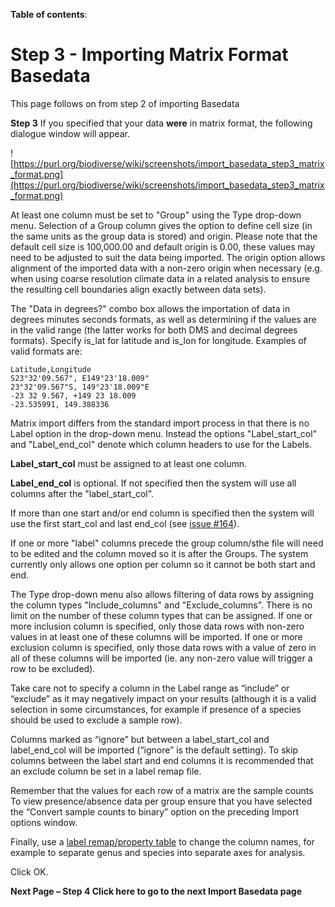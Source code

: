 **Table of contents**:


# Step 3 - Importing Matrix Format Basedata #

This page follows on from step 2 of importing Basedata

**Step 3**  If you specified that your data **were** in matrix format, the following dialogue window will appear.

![https://purl.org/biodiverse/wiki/screenshots/import_basedata_step3_matrix_format.png](https://purl.org/biodiverse/wiki/screenshots/import_basedata_step3_matrix_format.png)

At least one column must be set to "Group" using the Type drop-down menu. Selection of a Group column gives the option to define cell size (in the same units as the group data is stored) and origin. Please note that the default cell size is 100,000.00 and default origin is 0.00, these values may need to be adjusted to suit the data being imported.  The origin option allows alignment of the imported data with a non-zero origin when necessary (e.g. when using coarse resolution climate data in a related analysis to ensure the resulting cell boundaries align exactly between data sets).

The "Data in degrees?" combo box allows the importation of data in degrees minutes seconds formats, as well as determining if the values are in the valid range (the latter works for both DMS and decimal degrees formats). Specify is_lat for latitude and is_lon for longitude. Examples of valid formats are:
```
Latitude,Longitude
S23°32'09.567", E149°23'18.009"
23°32'09.567"S, 149°23'18.009"E
-23 32 9.567, +149 23 18.009
-23.535991, 149.388336
```

Matrix import differs from the standard import process in that there is no Label option in the drop-down menu.  Instead the options "Label_start_col" and "Label_end_col" denote which column headers to use for the Labels.

**Label_start_col** must be assigned to at least one column.

**Label_end_col** is optional. If not specified then the system will use all columns after the "label_start_col".

If more than one start and/or end column is specified then the system will use the first start_col and last end_col (see [issue #164](/shawnlaffan/biodiverse/issues/164)).

If one or more "label" columns precede the group column/sthe file will need to be edited and the column moved so it is after the Groups.  The system currently only allows one option per column so it cannot be both start and end.

The Type drop-down menu also allows filtering of data rows by assigning the column types "Include_columns" and "Exclude_columns". There is no limit on the number of these column types that can be assigned. If one or more inclusion column is specified, only those data rows with non-zero values in at least one of these columns will be imported. If one or more exclusion column is specified, only those data rows with a value of zero in all of these columns will be imported (ie. any non-zero value will trigger a row to be excluded).

Take care not to specify a column in the Label range as “include” or “exclude” as it may negatively impact on your results (although it is a valid selection in some circumstances, for example if presence of a species should be used to exclude a sample row).

Columns marked as “ignore” but between a label_start_col and label_end_col will be imported (“ignore” is the default setting).  To skip columns between the label start and end columns it is recommended that an exclude column be set in a label remap file.

Remember that the values for each row of a matrix are the sample counts To view presence/absence data per group ensure that you have selected the “Convert sample counts to binary” option on the preceding Import options window.

Finally, use a [label remap/property table](DataStructures#element-property-tables) to change the column names, for example to separate genus and species into separate axes for analysis.

Click OK.

**Next Page – Step 4 Click here to go to the next Import Basedata page**
